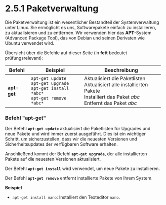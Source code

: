 # 2.5.1 Paketverwaltung

Die Paketverwaltung ist ein wesentlicher Bestandteil der Systemverwaltung unter Linux. Sie ermöglicht es uns, Softwarepakete einfach zu installieren, zu aktualisieren und zu entfernen. Wir verwenden hier das **APT**-System (Advanced Package Tool), das von Debian und seinen Derivaten wie Ubuntu verwendet wird.

Übersicht über die Befehle auf dieser Seite (in **fett** bedeutet prüfungsrelevant):

| Befehl   | Beispiel | Beschreibung |
|----------|----------|--------------|
| **apt-get**  | `apt-get update` <br> `apt-get upgrade` <br> `apt-get install *abc*` <br> `apt-get remove *abc*` | Aktualisiert die Paketlisten <br> Aktualisiert alle installierten Pakete <br> Installiert das Paket *abc* <br> Entfernt das Paket *abc* |


### Befehl "**apt-get**"

Der Befehl **`apt-get update`** aktualisiert die Paketlisten für Upgrades und neue Pakete und wird immer zuerst ausgeführt. Dies ist ein wichtiger Schritt, um sicherzustellen, dass wir die neuesten Versionen und Sicherheitsupdates der verfügbaren Software erhalten.

Anschließend kommt der Befehl **`apt-get upgrade`**, der alle installierten Pakete auf die neuesten Versionen aktualisiert.

Der Befehl **`apt-get install`** wird verwendet, um neue Pakete zu installieren.

Der Befehl **`apt-get remove`** entfernt installierte Pakete von Ihrem System.

**Beispiel**
- `apt-get install nano`: Installiert den Texteditor `nano`.
